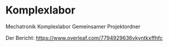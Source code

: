 # Komplexlabor
Mechatronik Komplexlabor
Gemeinsamer Projektordner

Der Bericht: https://www.overleaf.com/7794929636vkyntkxffhfc

